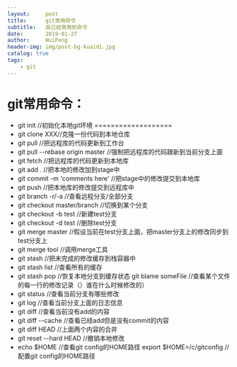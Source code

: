 ```yaml
---
layout:     post
title:      git常用命令
subtitle:   自己经常用到命令
date:       2019-01-27
author:     HuiPeng
header-img: img/post-bg-kuaidi.jpg
catalog: true
tags:
    - git
---
```


# git常用命令：
*	git init //初始化本地git环境
===================
*	git clone XXX//克隆一份代码到本地仓库
*	git pull //把远程库的代码更新到工作台
*	git pull --rebase origin master //强制把远程库的代码跟新到当前分支上面
*	git fetch //把远程库的代码更新到本地库
*	git add . //把本地的修改加到stage中
*	git commit -m 'comments here' //把stage中的修改提交到本地库
*	git push //把本地库的修改提交到远程库中
*	git branch -r/-a //查看远程分支/全部分支
*	git checkout master/branch //切换到某个分支
*	git checkout -b test //新建test分支
*	git checkout -d test //删除test分支
*	git merge master //假设当前在test分支上面，把master分支上的修改同步到test分支上
*	git merge tool //调用merge工具
*	git stash //把未完成的修改缓存到栈容器中
*	git stash list //查看所有的缓存
*	git stash pop //恢复本地分支到缓存状态
	git blame someFile //查看某个文件的每一行的修改记录（）谁在什么时候修改的）
*	git status //查看当前分支有哪些修改
*	git log //查看当前分支上面的日志信息
*	git diff //查看当前没有add的内容
*	git diff --cache //查看已经add但是没有commit的内容
*	git diff HEAD //上面两个内容的合并
*	git reset --hard HEAD //撤销本地修改
*	echo $HOME //查看git config的HOME路径
	export $HOME=/c/gitconfig //配置git config的HOME路径